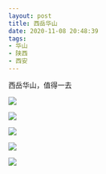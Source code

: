 ```yaml
---
layout: post
title: 西岳华山
date: 2020-11-08 20:48:39
tags:    
- 华山
- 陕西
- 西安
---
```


西岳华山，值得一去

![](https://pic.downk.cc/item/5fa7eac01cd1bbb86b3f9f28.jpg)

![](https://pic.downk.cc/item/5fa7eac01cd1bbb86b3f9f2a.jpg)

![](https://pic.downk.cc/item/5fa7eac01cd1bbb86b3f9f2e.jpg)

![](https://pic.downk.cc/item/5fa7eac01cd1bbb86b3f9f31.jpg)

![](https://pic.downk.cc/item/5fa7eac01cd1bbb86b3f9f34.jpg)